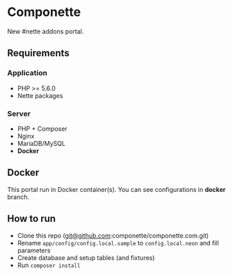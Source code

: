# Componette

New #nette addons portal. 

## Requirements

### Application

* PHP >= 5.6.0
* Nette packages

### Server

* PHP + Composer
* Nginx
* MariaDB/MySQL
* **Docker**

## Docker

This portal run in Docker container(s). You can see configurations in **docker** branch.

## How to run

- Clone this repo (git@github.com:componette/componette.com.git)
- Rename `app/config/config.local.sample` to `config.local.neon` and fill parameters
- Create database and setup tables (and fixtures)
- Run `composer install`
